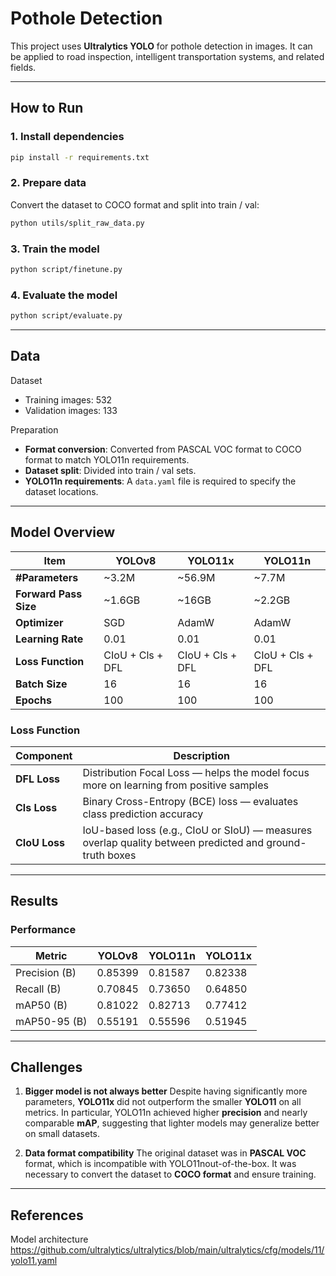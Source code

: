 # Pothole Detection

This project uses **Ultralytics YOLO** for pothole detection in images. It can be applied to road inspection, intelligent transportation systems, and related fields.

---

## How to Run

### 1. Install dependencies
```bash
pip install -r requirements.txt
```

### 2. Prepare data
Convert the dataset to COCO format and split into train / val:
```bash
python utils/split_raw_data.py
```

### 3. Train the model
```bash
python script/finetune.py
```

### 4. Evaluate the model
```bash
python script/evaluate.py
```

---

## Data

Dataset
* Training images: 532
* Validation images: 133

Preparation
* **Format conversion**: Converted from PASCAL VOC format to COCO format to match YOLO11n requirements.
* **Dataset split**: Divided into train / val sets.
* **YOLO11n requirements**: A `data.yaml` file is required to specify the dataset locations.

---

## Model Overview

| Item                  | YOLOv8           | YOLO11x         | YOLO11n         |
| --------------------- | ---------------- | ---------------- | ---------------- |
| **#Parameters**       | \~3.2M           | \~56.9M          | \~7.7M           |
| **Forward Pass Size** | \~1.6GB          | \~16GB           | \~2.2GB          |
| **Optimizer**         | SGD              | AdamW            | AdamW            |
| **Learning Rate**     | 0.01             | 0.01             | 0.01             |
| **Loss Function**     | CIoU + Cls + DFL | CIoU + Cls + DFL | CIoU + Cls + DFL |
| **Batch Size**        | 16               | 16               | 16               |
| **Epochs**            | 100              | 100              | 100              |


### Loss Function
                                                            
| Component    | Description                                                                                                                                                           |
| ------------ | --------------------------------------------------------------------------------------------------------------------------------------------------------------------- |
| **DFL Loss** | Distribution Focal Loss —  helps the model focus more on learning from positive samples|
| **Cls Loss** | Binary Cross-Entropy (BCE) loss — evaluates class prediction accuracy                              |
| **CIoU Loss** | IoU-based loss (e.g., CIoU or SIoU) — measures overlap quality between predicted and ground-truth boxes |


---

## Results

### Performance
| Metric        | YOLOv8  | YOLO11n | YOLO11x |
| ------------- | ------- | -------- | -------- |
| Precision (B) | 0.85399 | 0.81587  | 0.82338  |
| Recall (B)    | 0.70845 | 0.73650  | 0.64850  |
| mAP50 (B)     | 0.81022 | 0.82713  | 0.77412  |
| mAP50-95 (B)  | 0.55191 | 0.55596  | 0.51945  |

---

## Challenges
1. **Bigger model is not always better**
   Despite having significantly more parameters, **YOLO11x** did not outperform the smaller **YOLO11** on all metrics. In particular, YOLO11n achieved higher **precision** and nearly comparable **mAP**, suggesting that lighter models may generalize better on small datasets.

2. **Data format compatibility**
   The original dataset was in **PASCAL VOC** format, which is incompatible with YOLO11nout-of-the-box. It was necessary to convert the dataset to **COCO format** and ensure training.

---
## References

Model architecture
https://github.com/ultralytics/ultralytics/blob/main/ultralytics/cfg/models/11/yolo11.yaml